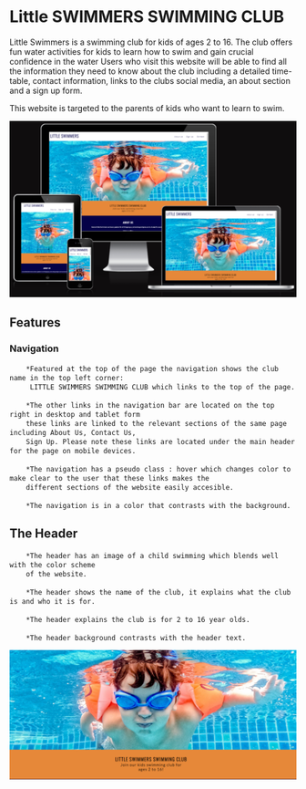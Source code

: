  # Little SWIMMERS SWIMMING CLUB

 Little Swimmers is a swimming club for kids of ages 2 to 16.
 The club offers fun water activities for kids to learn how to swim and gain crucial confidence in the water
 Users who visit this website will be able to find all the information they need to know about the club
 including a detailed time-table, contact information, links to the clubs social media, an about section
 and a sign up form.
 
 This website is targeted to the parents of kids who want to learn to swim.

 ![Image showing my website across multiple screens](assets/images/Am%20i%20responsive.PNG)

 ## Features

 ### Navigation
        
        *Featured at the top of the page the navigation shows the club name in the top left corner:
         LITTLE SWIMMERS SWIMMING CLUB which links to the top of the page.

        *The other links in the navigation bar are located on the top right in desktop and tablet form
        these links are linked to the relevant sections of the same page including About Us, Contact Us,
        Sign Up. Please note these links are located under the main header for the page on mobile devices.

        *The navigation has a pseudo class : hover which changes color to make clear to the user that these links makes the 
        different sections of the website easily accesible.

        *The navigation is in a color that contrasts with the background.

## The Header
        
        *The header has an image of a child swimming which blends well with the color scheme 
        of the website.

        *The header shows the name of the club, it explains what the club is and who it is for.

        *The header explains the club is for 2 to 16 year olds.

        *The header background contrasts with the header text.

![Image of a child swimming](assets/images/header.PNG)        



